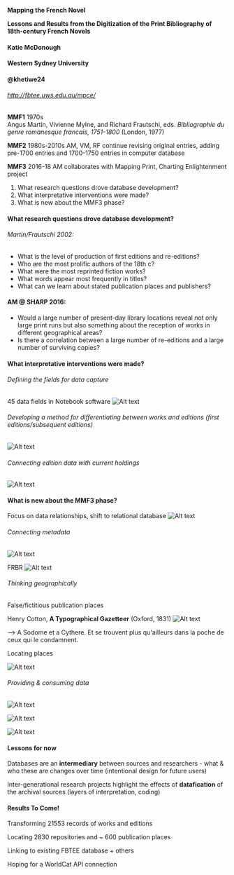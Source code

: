 **Mapping the French Novel**

**Lessons and Results from the Digitization of the Print Bibliography of 18th-century French Novels**

#### Katie McDonough
#### Western Sydney University
#### @khetiwe24

###### http://fbtee.uws.edu.au/mpce/


**MMF1**		1970s	
Angus Martin, Vivienne Mylne, and Richard Frautschi, eds. *Bibliographie du genre romanesque francais, 1751-1800* (London, 1977)

**MMF2**		1980s-2010s 
AM, VM, RF continue revising original entries, adding pre-1700 entries and 1700-1750 entries in computer database

**MMF3**		2016-18	
AM collaborates with Mapping Print, Charting Enlightenment project


1. What research questions drove database development?
2. What interpretative interventions were made?
3. What is new about the MMF3 phase?


#### What research questions drove database development?

###### Martin/Frautschi 2002: 

- What is the level of production of first editions and re-editions?
- Who are the most prolific authors of the 18th c?
- What were the most reprinted fiction works?
- What words appear most frequently in titles?
- What can we learn about stated publication places and publishers?


#### AM @ SHARP 2016:

- Would a large number of present-day library locations reveal not only large print runs but also something about the reception of works in different geographical areas?
- Is there a correlation between a large number of re-editions and a large number of surviving copies? 


#### What interpretative interventions were made?

###### Defining the fields for data capture
45 data fields in Notebook software
![Alt text](images/MMF_fields.png)


###### Developing a method for differentiating between works and editions (first editions/subsequent editions)
![Alt text](images/MMF_identifiers.png)


###### Connecting edition data with current holdings
![Alt text](images/edition_location.png)


#### What is new about the MMF3 phase?	
Focus on data relationships, shift to relational database
![Alt text](images/notebook_export.png)


###### Connecting metadata
![Alt text](images/BnF_graph.jpg)

FRBR
![Alt text](images/BnF_FRBR_example.jpg)


###### Thinking geographically


False/fictitious publication places 

Henry Cotton, **A Typographical Gazetteer** (Oxford, 1831)
![Alt text](images/fictitious_imprints.png)


--> A Sodome et a Cythere. Et se trouvent plus qu'ailleurs dans la poche de ceux qui le condamnent.


Locating places


![Alt text](images/place_geolocation_errors.png)


###### Providing & consuming data


![Alt text](images/FBTEE_download.png)


![Alt text](images/linked_places_table.png)


![Alt text](images/BnF_libraire_scrape.png)


#### Lessons for now

Databases are an **intermediary** between sources and researchers - what & who these are changes over time (intentional design for future users)

Inter-generational research projects highlight the effects of **datafication** of the archival sources (layers of interpretation, coding)



#### Results To Come!

Transforming 21553 records of works and editions

Locating 2830 repositories and ~ 600 publication places

Linking to existing FBTEE database + others

Hoping for a WorldCat API connection
